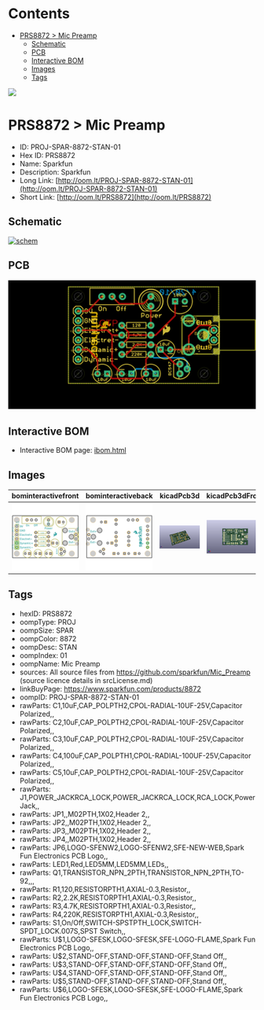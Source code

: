 



Contents
========

* [PRS8872 > Mic Preamp](#prs8872--mic-preamp)
	* [Schematic](#schematic)
	* [PCB](#pcb)
	* [Interactive BOM](#interactive-bom)
	* [Images](#images)
	* [Tags](#tags)
  
![][im]
# PRS8872 > Mic Preamp

- ID: PROJ-SPAR-8872-STAN-01
- Hex ID: PRS8872
- Name: Sparkfun
- Description: Sparkfun
- Long Link: [http://oom.lt/PROJ-SPAR-8872-STAN-01](http://oom.lt/PROJ-SPAR-8872-STAN-01)
- Short Link: [http://oom.lt/PRS8872](http://oom.lt/PRS8872)

## Schematic
  
[![schem](eagleSchemImage.png)](eagleSchemImage.png)
## PCB
  
[![pcb](eagleImage.png)](eagleImage.png)
## Interactive BOM

- Interactive BOM page: [ibom.html](https://htmlpreview.github.io/?https://github.com/oomlout/oomlout_OOMP_projects/blob/main/PROJ-SPAR-8872-STAN-01/kicad/bom/ibom.html)

## Images
  
  

|bominteractivefront|bominteractiveback|kicadPcb3d|kicadPcb3dFront|kicadPcb3dBack|eagleImage|eagleSchemImage|pcbdraw|pcbdrawback|
| :---: | :---: | :---: | :---: | :---: | :---: | :---: | :---: | :---: |
|[![bominteractivefront](bomFront_140.png)](bomFront.png)|[![bominteractiveback](bomBack_140.png)](bomBack.png)|[![kicadPcb3d](kicadPcb3d_140.png)](kicadPcb3d.png)|[![kicadPcb3dFront](kicadPcb3dFront_140.png)](kicadPcb3dFront.png)|[![kicadPcb3dBack](kicadPcb3dBack_140.png)](kicadPcb3dBack.png)|[![eagleImage](eagleImage_140.png)](eagleImage.png)|[![eagleSchemImage](eagleSchemImage_140.png)](eagleSchemImage.png)|[![pcbdraw](pcbdraw_140.png)](pcbdraw.png)|[![pcbdrawback](pcbdrawBack_140.png)](pcbdrawBack.png)|

## Tags

- hexID: PRS8872
- oompType: PROJ
- oompSize: SPAR
- oompColor: 8872
- oompDesc: STAN
- oompIndex: 01
- oompName: Mic Preamp
- sources: All source files from https://github.com/sparkfun/Mic_Preamp (source licence details in srcLicense.md)
- linkBuyPage: https://www.sparkfun.com/products/8872
- oompID: PROJ-SPAR-8872-STAN-01
- rawParts: C1,10uF,CAP_POLPTH2,CPOL-RADIAL-10UF-25V,Capacitor Polarized,,
- rawParts: C2,10uF,CAP_POLPTH2,CPOL-RADIAL-10UF-25V,Capacitor Polarized,,
- rawParts: C3,10uF,CAP_POLPTH2,CPOL-RADIAL-10UF-25V,Capacitor Polarized,,
- rawParts: C4,100uF,CAP_POLPTH1,CPOL-RADIAL-100UF-25V,Capacitor Polarized,,
- rawParts: C5,10uF,CAP_POLPTH2,CPOL-RADIAL-10UF-25V,Capacitor Polarized,,
- rawParts: J1,POWER_JACKRCA_LOCK,POWER_JACKRCA_LOCK,RCA_LOCK,Power Jack,,
- rawParts: JP1,,M02PTH,1X02,Header 2,,
- rawParts: JP2,,M02PTH,1X02,Header 2,,
- rawParts: JP3,,M02PTH,1X02,Header 2,,
- rawParts: JP4,,M02PTH,1X02,Header 2,,
- rawParts: JP6,LOGO-SFENW2,LOGO-SFENW2,SFE-NEW-WEB,Spark Fun Electronics PCB Logo,,
- rawParts: LED1,Red,LED5MM,LED5MM,LEDs,,
- rawParts: Q1,TRANSISTOR_NPN_2PTH,TRANSISTOR_NPN_2PTH,TO-92,,,
- rawParts: R1,120,RESISTORPTH1,AXIAL-0.3,Resistor,,
- rawParts: R2,2.2K,RESISTORPTH1,AXIAL-0.3,Resistor,,
- rawParts: R3,4.7K,RESISTORPTH1,AXIAL-0.3,Resistor,,
- rawParts: R4,220K,RESISTORPTH1,AXIAL-0.3,Resistor,,
- rawParts: S1,On/Off,SWITCH-SPSTPTH_LOCK,SWITCH-SPDT_LOCK.007S,SPST Switch,,
- rawParts: U$1,LOGO-SFESK,LOGO-SFESK,SFE-LOGO-FLAME,Spark Fun Electronics PCB Logo,,
- rawParts: U$2,STAND-OFF,STAND-OFF,STAND-OFF,Stand Off,,
- rawParts: U$3,STAND-OFF,STAND-OFF,STAND-OFF,Stand Off,,
- rawParts: U$4,STAND-OFF,STAND-OFF,STAND-OFF,Stand Off,,
- rawParts: U$5,STAND-OFF,STAND-OFF,STAND-OFF,Stand Off,,
- rawParts: U$6,LOGO-SFESK,LOGO-SFESK,SFE-LOGO-FLAME,Spark Fun Electronics PCB Logo,,



[im]: kicadPcb3d_450.png
